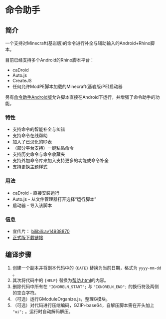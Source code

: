 # 命令助手
## 简介
一个支持对Minecraft(基岩版)的命令进行补全与辅助输入的Android+Rhino脚本。

目前已经支持多个Android的Rhino脚本平台：
* caDroid
* Auto.js
* CreateJS
* 任何允许ModPE脚本加载的Minecraft(基岩版/PE)启动器

另有[命令助手Android版](https://gitee.com/projectxero/cadroid)允许脚本直接在Android下运行，并增强了命令助手的功能。

### 特性
* 支持命令的智能补全与纠错
* 支持命令在线帮助
* 加入了已汉化的ID表
* （部分平台支持）一键粘贴命令
* 支持历史命令与命令收藏夹
* 支持外加命令库来加入支持更多的功能或命令补全
* 支持更换主题样式

### 用法
* caDroid - 直接安装运行
* Auto.js - 从文件管理器打开选择“运行脚本”
* 启动器 - 导入该脚本

### 信息
* 宣传片： [bilibili:av14938870](http://www.bilibili.com/video/av14938870)
* [正式版下载链接](http://pan.baidu.com/share/link?shareid=2966673396&uk=404195919)

## 编译步骤
1. 创建一个副本并将副本代码中的 `{DATE}` 替换为当前日期，格式为 `yyyy-mm-dd` 。
2. 其次将代码中的 `{HELP}` 替换为[帮助.html](https://gitee.com/projectxero/ca/blob/master/%E5%B8%AE%E5%8A%A9.html)的内容。
3. 删除代码中所有在 `"IGNORELN_START";` 与 `"IGNORELN_END";` 的换行符及两侧的空白字符。
4. （可选）运行GModuleOrganize.js，整理G模块。
5. （可选）对代码进行压缩编码，GZIP+base64，自解压脚本需在开头加上 `"ui";` 。运行时自动解码解压。





